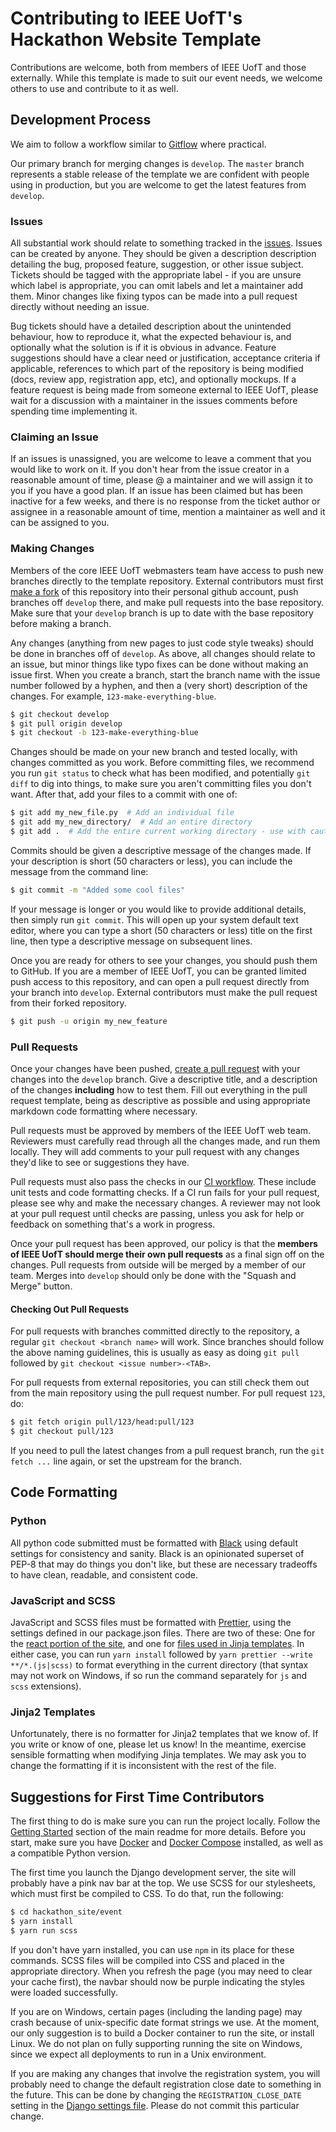 # Contributing to IEEE UofT's Hackathon Website Template
Contributions are welcome, both from members of IEEE UofT and those externally. While this template is made to suit our event needs, we welcome others to use and contribute to it as well.

## Development Process
We aim to follow a workflow similar to [Gitflow](https://www.atlassian.com/git/tutorials/comparing-workflows/gitflow-workflow) where practical.

Our primary branch for merging changes is `develop`. The `master` branch represents a stable release of the template we are confident with people using in production, but you are welcome to get the latest features from `develop`.

### Issues
All substantial work should relate to something tracked in the [issues](https://github.com/ieeeuoft/hackathon-template/issues). Issues can be created by anyone. They should be given a description description detailing the bug, proposed feature, suggestion, or other issue subject. Tickets should be tagged with the appropriate label - if you are unsure which label is appropriate, you can omit labels and let a maintainer add them. Minor changes like fixing typos can be made into a pull request directly without needing an issue.

Bug tickets should have a detailed description about the unintended behaviour, how to reproduce it, what the expected behaviour is, and optionally what the solution is if it is obvious in advance. Feature suggestions should have a clear need or justification, acceptance criteria if applicable, references to which part of the repository is being modified (docs, review app, registration app, etc), and optionally mockups. If a feature request is being made from someone external to IEEE UofT, please wait for a discussion with a maintainer in the issues comments before spending time implementing it.

### Claiming an Issue
If an issues is unassigned, you are welcome to leave a comment that you would like to work on it. If you don't hear from the issue creator in a reasonable amount of time, please @ a maintainer and we will assign it to you if you have a good plan. If an issue has been claimed but has been inactive for a few weeks, and there is no response from the ticket author or assignee in a reasonable amount of time, mention a maintainer as well and it can be assigned to you. 

### Making Changes
Members of the core IEEE UofT webmasters team have access to push new branches directly to the template repository. External contributors must first [make a fork](https://help.github.com/en/github/getting-started-with-github/fork-a-repo) of this repository into their personal github account, push branches off `develop` there, and make pull requests into the base repository. Make sure that your `develop` branch is up to date with the base repository before making a branch.

Any changes (anything from new pages to just code style tweaks) should be done in branches off of `develop`. As above, all changes should relate to an issue, but minor things like typo fixes can be done without making an issue first. When you create a branch, start the branch name with the issue number followed by a hyphen, and then a (very short) description of the changes. For example, `123-make-everything-blue`.
```bash
$ git checkout develop
$ git pull origin develop
$ git checkout -b 123-make-everything-blue
```

Changes should be made on your new branch and tested locally, with changes committed as you work. Before committing files, we recommend you run `git status` to check what has been modified, and potentially `git diff` to dig into things, to make sure you aren't committing files you don't want. After that, add your files to a commit with one of:
```bash
$ git add my_new_file.py  # Add an individual file
$ git add my_new_directory/  # Add an entire directory
$ git add .  # Add the entire current working directory - use with caution
```

Commits should be given a descriptive message of the changes made. If your description is short (50 characters or less), you can include the message from the command line:
```bash
$ git commit -m "Added some cool files"
```

If your message is longer or you would like to provide additional details, then simply run `git commit`. This will open up your system default text editor, where you can type a short (50 characters or less) title on the first line, then type a descriptive message on subsequent lines.

Once you are ready for others to see your changes, you should push them to GitHub. If you are a member of IEEE UofT, you can be granted limited push access to this repository, and can open a pull request directly from your branch into `develop`. External contributors must make the pull request from their forked repository.
```bash
$ git push -u origin my_new_feature
```

### Pull Requests
Once your changes have been pushed, [create a pull request](https://github.com/ieeeuoft/hackathon-template/compare) with your changes into the `develop` branch. Give a descriptive title, and a description of the changes __including__ how to test them. Fill out everything in the pull request template, being as descriptive as possible and using appropriate markdown code formatting where necessary.

Pull requests must be approved by members of the IEEE UofT web team. Reviewers must carefully read through all the changes made, and run them locally. They will add comments to your pull request with any changes they'd like to see or suggestions they have. 

Pull requests must also pass the checks in our [CI workflow](https://github.com/ieeeuoft/hackathon-template/blob/develop/.github/workflows/main.yml). These include unit tests and code formatting checks. If a CI run fails for your pull request, please see why and make the necessary changes. A reviewer may not look at your pull request until checks are passing, unless you ask for help or feedback on something that's a work in progress.

Once your pull request has been approved, our policy is that the **members of IEEE UofT should merge their own pull requests** as a final sign off on the changes. Pull requests from outside will be merged by a member of our team. Merges into `develop` should only be done with the "Squash and Merge" button.

#### Checking Out Pull Requests
For pull requests with branches committed directly to the repository, a regular `git checkout <branch name>` will work. Since branches should follow the above naming guidelines, this is usually as easy as doing `git pull` followed by `git checkout <issue number>-<TAB>`.

 For pull requests from external repositories, you can still check them out from the main repository using the pull request number. For pull request `123`, do:
 ```bash
$ git fetch origin pull/123/head:pull/123
$ git checkout pull/123
```

If you need to pull the latest changes from a pull request branch, run the `git fetch ...` line again, or set the upstream for the branch.

## Code Formatting
### Python
All python code submitted must be formatted with [Black](https://github.com/psf/black) using default settings for consistency and sanity. Black is an opinionated superset of PEP-8 that may do things you don't like, but these are necessary tradeoffs to have clean, readable, and consistent code.

### JavaScript and SCSS
JavaScript and SCSS files must be formatted with [Prettier](https://prettier.io/), using the settings defined in our package.json files. There are two of these: One for the [react portion of the site](https://github.com/ieeeuoft/hackathon-template/blob/develop/hackathon_site/dashboard/frontend/package.json), and one for [files used in Jinja templates](https://github.com/ieeeuoft/hackathon-template/blob/develop/hackathon_site/event/package.json). In either case, you can run `yarn install` followed by `yarn prettier --write **/*.(js|scss)` to format everything in the current directory (that syntax may not work on Windows, if so run the command separately for `js` and `scss` extensions).

### Jinja2 Templates
Unfortunately, there is no formatter for Jinja2 templates that we know of. If you write or know of one, please let us know! In the meantime, exercise sensible formatting when modifying Jinja templates. We may ask you to change the formatting if it is inconsistent with the rest of the file.

## Suggestions for First Time Contributors
The first thing to do is make sure you can run the project locally. Follow the [Getting Started](https://github.com/ieeeuoft/hackathon-template#getting-started) section of the main readme for more details. Before you start, make sure you have [Docker](https://docs.docker.com/get-docker/) and  [Docker Compose](https://docs.docker.com/compose/install/) installed, as well as a compatible Python version.

The first time you launch the Django development server, the site will probably have a pink nav bar at the top. We use SCSS for our stylesheets, which must first be compiled to CSS. To do that, run the following:
```bash
$ cd hackathon_site/event
$ yarn install
$ yarn run scss
```

If you don't have yarn installed, you can use `npm` in its place for these commands. SCSS files will be compiled into CSS and placed in the appropriate directory. When you refresh the page (you may need to clear your cache first), the navbar should now be purple indicating the styles were loaded successfully.

If you are on Windows, certain pages (including the landing page) may crash because of unix-specific date format strings we use. At the moment, our only suggestion is to build a Docker container to run the site, or install Linux. We do not plan on fully supporting running the site on Windows, since we expect all deployments to run in a Unix environment.

If you are making any changes that involve the registration system, you will probably need to change the default registration close date to something in the future. This can be done by changing the `REGISTRATION_CLOSE_DATE` setting in the [Django settings file](https://github.com/ieeeuoft/hackathon-template/blob/develop/hackathon_site/hackathon_site/settings/__init__.py#L257). Please do not commit this particular change.